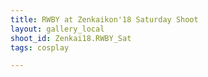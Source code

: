 ```yaml
---
title: RWBY at Zenkaikon'18 Saturday Shoot
layout: gallery_local
shoot_id: Zenkai18.RWBY_Sat
tags: cosplay

---
```


